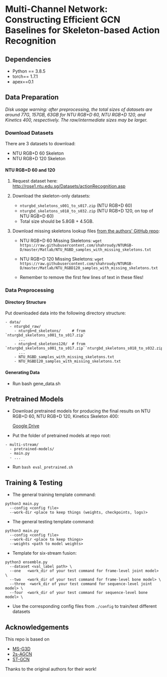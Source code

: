 # Multi-Channel Network: Constructing Efficient GCN Baselines for Skeleton-based Action Recognition
## Dependencies

- Python == 3.8.5
- torch== 1.7.1
- apex==0.1

## Data Preparation

*Disk usage warning: after preprocessing, the total sizes of datasets are around  77G,  157GB, 63GB for NTU RGB+D 60, NTU RGB+D 120, and Kinetics 400, respectively. The raw/intermediate sizes may be larger.*

### Download Datasets

There are 3 datasets to download:

- NTU RGB+D 60 Skeleton
- NTU RGB+D 120 Skeleton

#### NTU RGB+D 60 and 120

1. Request dataset here: http://rose1.ntu.edu.sg/Datasets/actionRecognition.asp

2. Download the skeleton-only datasets:
    - `nturgbd_skeletons_s001_to_s017.zip`  (NTU RGB+D 60)
    - `nturgbd_skeletons_s018_to_s032.zip`  (NTU RGB+D 120, on top of NTU RGB+D 60)
    - Total size should be 5.8GB + 4.5GB.

3. Download missing skeletons lookup files [from the authors' GitHub repo](https://github.com/shahroudy/NTURGB-D#samples-with-missing-skeletons):
    - NTU RGB+D 60 Missing Skeletons:
      `wget https://raw.githubusercontent.com/shahroudy/NTURGB-D/master/Matlab/NTU_RGBD_samples_with_missing_skeletons.txt`

    - NTU RGB+D 120 Missing Skeletons:
      `wget https://raw.githubusercontent.com/shahroudy/NTURGB-D/master/Matlab/NTU_RGBD120_samples_with_missing_skeletons.txt`

    - Remember to remove the first few lines of text in these files!


### Data Preprocessing

#### Directory Structure

Put downloaded data into the following directory structure:

```
- data/
  - nturgbd_raw/
    - nturgb+d_skeletons/     # from `nturgbd_skeletons_s001_to_s017.zip`
      ...
    - nturgb+d_skeletons120/  # from `nturgbd_skeletons_s001_to_s017.zip``nturgbd_skeletons_s018_to_s032.zip`
      ...
    - NTU_RGBD_samples_with_missing_skeletons.txt
    - NTU_RGBD120_samples_with_missing_skeletons.txt
```

#### Generating Data

+ Run bash  gene_data.sh

## Pretrained Models

- Download pretrained models for producing the final results on NTU RGB+D 60, NTU RGB+D 120, Kinetics Skeleton 400: 

  [Google Drive](https://drive.google.com/drive/folders/1BIFtSgBuJU0B1igz0nDAVcdnIOwhztXO?usp=sharing)


- Put the folder of pretrained models at repo root:

```
- multi-stream/
  - pretrained-models/
  - main.py
  - ...
```

- Run `bash eval_pretrained.sh`


## Training & Testing

- The general training template command:
```
python3 main.py
  --config <config file>
  --work-dir <place to keep things (weights, checkpoints, logs)>
```

- The general testing template command:
```
python3 main.py
  --config <config file>
  --work-dir <place to keep things>
  --weights <path to model weights>
```

- Template for six-stream fusion:
```
python3 ensemble.py
  --dataset <val_label path> \
  --one   <work_dir of your test command for frame-level joint model> \
  --two   <work_dir of your test command for frame-level bone model> \
  --three  <work_dir of your test command for sequence-level joint model> \
  --four  <work_dir of your test command for sequence-level bone model> \
```

- Use the corresponding config files from `./config` to train/test different datasets

  

## Acknowledgements

This repo is based on

- [MS-G3D](https://github.com/kenziyuliu/MS-G3D)
- [2s-AGCN](https://github.com/lshiwjx/2s-AGCN)
- [ST-GCN](https://github.com/yysijie/st-gcn)

Thanks to the original authors for their work!

